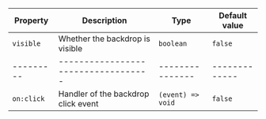 | Property   | Description                         | Type              | Default value |
| ---------- | ----------------------------------- | ----------------- | ------------- |
| `visible`  | Whether the backdrop is visible     | `boolean`         | `false`       |
| ---------  | ----------------------------------- | ---------------   | ------------- |
| `on:click` | Handler of the backdrop click event | `(event) => void` | `false`       |